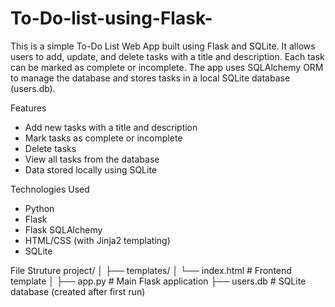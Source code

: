 # To-Do-list-using-Flask-
This is a simple To-Do List Web App built using Flask and SQLite. It allows users to add, update, and delete tasks with a title and description. Each task can be marked as complete or incomplete. The app uses SQLAlchemy ORM to manage the database and stores tasks in a local SQLite database (users.db).

 Features
-  Add new tasks with a title and description  
-  Mark tasks as complete or incomplete  
-  Delete tasks  
-  View all tasks from the database  
-  Data stored locally using SQLite

 Technologies Used
- Python
- Flask
- Flask SQLAlchemy
- HTML/CSS (with Jinja2 templating)
- SQLite

File Struture 
project/
│
├── templates/
│ └── index.html # Frontend template
│
├── app.py # Main Flask application
├── users.db # SQLite database (created after first run)

